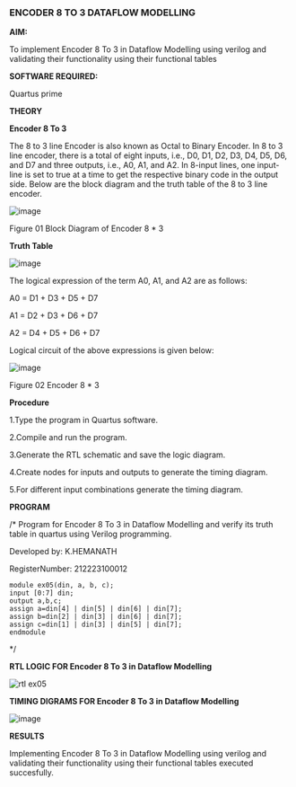 ### ENCODER 8 TO 3 DATAFLOW MODELLING

**AIM:**

To implement  Encoder 8 To 3 in Dataflow Modelling using verilog and validating their functionality using their functional tables

**SOFTWARE REQUIRED:** 

Quartus prime

**THEORY**

**Encoder 8 To 3**

The 8 to 3 line Encoder is also known as Octal to Binary Encoder. In 8 to 3 line encoder, there is a total of eight inputs, i.e., D0, D1, D2, D3, D4, D5, D6, and D7 and three outputs, i.e., A0, A1, and A2. In 8-input lines, one input-line is set to true at a time to get the respective binary code in the output side. Below are the block diagram and the truth table of the 8 to 3 line encoder.

![image](https://github.com/naavaneetha/ENCODER8TO3DATAFLOW/assets/154305477/0bc242c1-eb9e-4c47-afe5-30428470efc3)

Figure 01  Block Diagram of Encoder 8 * 3

**Truth Table**

![image](https://github.com/naavaneetha/ENCODER8TO3DATAFLOW/assets/154305477/35496b14-ae6e-4cd1-9abd-d6736b576575)

The logical expression of the term A0, A1, and A2 are as follows:

A0 = D1 + D3 + D5 + D7

A1 = D2 + D3 + D6 + D7

A2 = D4 + D5 + D6 + D7

Logical circuit of the above expressions is given below:

![image](https://github.com/naavaneetha/ENCODER8TO3DATAFLOW/assets/154305477/95acaee6-c873-4c75-89eb-ef09fb158053)

Figure 02  Encoder 8 * 3

**Procedure**

1.Type the program in Quartus software.

2.Compile and run the program.

3.Generate the RTL schematic and save the logic diagram.

4.Create nodes for inputs and outputs to generate the timing diagram.

5.For different input combinations generate the timing diagram.

**PROGRAM**

/* Program for Encoder 8 To 3 in Dataflow Modelling and verify its truth table in quartus using Verilog programming. 

Developed by: K.HEMANATH

RegisterNumber: 212223100012

```
module ex05(din, a, b, c);
input [0:7] din;
output a,b,c;
assign a=din[4] | din[5] | din[6] | din[7];
assign b=din[2] | din[3] | din[6] | din[7];
assign c=din[1] | din[3] | din[5] | din[7];
endmodule
```
*/

**RTL LOGIC FOR Encoder 8 To 3 in Dataflow Modelling**

![rtl ex05](https://github.com/user-attachments/assets/77c47adc-bbad-49ec-8f7f-65f9dee68d86)


**TIMING DIGRAMS FOR Encoder 8 To 3 in Dataflow Modelling**

![image](https://github.com/user-attachments/assets/fd0a9ff4-dddc-43b2-938f-a71972a8f1d2)


**RESULTS**

Implementing Encoder 8 To 3 in Dataflow Modelling using verilog and validating their functionality using their functional tables executed succesfully.


